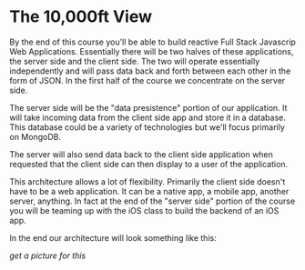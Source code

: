 # The 10,000ft View
By the end of this course you'll be able to build reactive Full Stack
Javascrip Web Applications. Essentially there will be two halves of
these applications, the server side and the client side. The two
will operate essentially independently and will pass data back and forth
between each other in the form of JSON. In the first half of the course
we concentrate on the server side. 

The server side will be the "data presistence" portion of our application. It will 
take incoming data from the client side app and store it in a database. This
database could be a variety of technologies but we'll focus primarily on
MongoDB.

The server will also send data back to the client side application when requested
that the client side can then display to a user of the application.

This architecture allows a lot of flexibility. Primarily the client side doesn't
have to be a web application. It can be a native app, a mobile app, another server,
anything. In fact at the end of the "server side" portion of the course you will
be teaming up with the iOS class to build the backend of an iOS app.

In the end our architecture will look something like this:

*get a picture for this*
